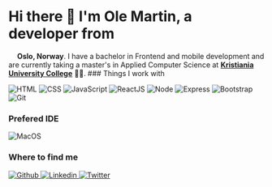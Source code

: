 # Hi there 👋 I'm Ole Martin, a developer from
<img src="https://img.icons8.com/color/48/000000/norway-circular.png" width="13" /> **Oslo, Norway**. I
have a bachelor in Frontend and mobile development and are currently taking a master's in Applied
Computer Science at [**Kristiania University College**](https://www.kristiania.no/en/) 👨‍🎓. ### Things I
work with

<p>
	<img
		alt="HTML"
		src="https://img.shields.io/badge/-HTML-E34F26?style=for-the-badge&logo=HTML5&logoColor=white"
	/>
	<img
		alt="CSS"
		src="https://img.shields.io/badge/-CSS-1572B6?style=for-the-badge&logo=css3&logoColor=white"
	/>
	<img
		alt="JavaScript"
		src="https://img.shields.io/badge/-JavaScript-F7DF1E?style=for-the-badge&logo=JavaScript&logoColor=white"
	/>
	<img
		alt="ReactJS"
		src="https://img.shields.io/badge/-ReactJs-61DAFB?&style=for-the-badge&logo=react&logoColor=white"
	/>
	<img
		alt="Node"
		src="https://img.shields.io/badge/-Node.js-339933?style=for-the-badge&logo=Node.js&logoColor=white"
	/>
	<img
		alt="Express"
		src="https://img.shields.io/badge/-Express.js-43853d?style=for-the-badge&logo=Express&logoColor=white"
	/>
	<img
		alt="Bootstrap"
		src="https://img.shields.io/badge/Bootstrap-563D7C?style=for-the-badge&logo=bootstrap&logoColor=white"
	/>
	<img
		alt="Git"
		src="https://img.shields.io/badge/-Git-F05032?style=for-the-badge&logo=git&logoColor=white"
	/>
	<!--<img
				alt="Github actions"
				src="https://img.shields.io/badge/-Github_Actions-2088FF?style=for-the-badge&logo=github-actions&logoColor=white"
			/>-->
</p>

### Prefered IDE
<p>
	<img
		alt="MacOS"
		src="https://img.shields.io/badge/Visual%20Studio%20Code-007ACC?&style=for-the-badge&logo=Visual%20Studio%20Code&logoColor=white"
	/>
</p>

### Where to find me

<p>
	<a href="https://github.com/OleMartinLarsen" target="_blank">
		<img
			alt="Github"
			src="https://img.shields.io/badge/GitHub-%2312100E.svg?&style=for-the-badge&logo=Github&logoColor=white"
		/>
	</a>
	<a href="https://www.linkedin.com/in/omlarsen/" target="_blank">
		<img
			alt="Linkedin"
			src="https://img.shields.io/badge/Linkedin-0077B5?style=for-the-badge&logo=Linkedin&logoColor=white"
		/>
	</a>
	<a href="https://twitter.com/om_larsen" target="_blank">
		<img
			alt="Twitter"
			src="https://img.shields.io/badge/twitter-%231DA1F2.svg?&style=for-the-badge&logo=twitter&logoColor=white"
		/>
	</a>
</p>
